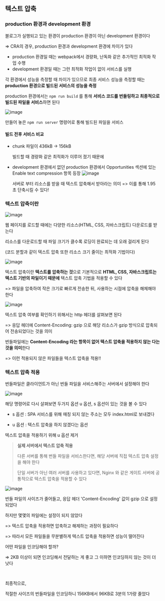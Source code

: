 ## 텍스트 압축

### production 환경과 development 환경

블로그가 실행되고 있는 환경이 production 환경이 아닌 development 환경이다

=> CRA의 경우, production 환경과 development 환경에 차이가 있다

- production 환경일 때는 webpack에서 경량화, 난독화 같은 추가적인 최적화 작업 수행
- development 환경일 때는 그런 최적화 작업이 없이 서비스를 실행

각 환경에서 성능을 측정할 때 차이가 있으므로 최종 서비스 성능을 측정할 때는 **production 환경으로 빌드된 서비스의 성능을 측정**

production 환경에서는 `npm run build` 를 통해 **서비스 코드를 번들링하고 최종적으로 빌드된 파일을 서비스**하면 된다

![image](https://github.com/user-attachments/assets/6ac86da3-fdfe-4788-8310-de8d6a7f4310)

만들어 놓은 `npm run server` 명령어로 통해 빌드된 파일을 서비스

#### 빌드 전후 서비스 비교

- chunk 파일이 436kB -> 156kB

  빌드할 때 경량화 같은 최적화가 이루어 졌기 때문에

- development 환경에서 없던 production 환경에서 Opportunities 섹션에 있는 Enable text compression 항목 등장
  ![image](https://github.com/user-attachments/assets/9cbacb8a-ff7b-4f66-a762-284099133847)

  서버로 부터 리소스를 받을 때 텍스트 압축해서 받아라는 의미
  => 이를 통해 1.95 초 단축시킬 수 있다!

### 텍스트 압축이란

![image](https://github.com/user-attachments/assets/ab2d5386-4d98-48f1-9133-486a7fcf8608)

웹 페이지를 로드할 때에는 다양한 리소스(HTML, CSS, 자바스크립트) 다운로드를 받는다

리소스를 다운로드할 때 파일 크기가 클수록 로딩이 완료되는 데 오래 걸리게 된다

(코드 분할과 같이 텍스트 압축 또한 리소스 크기 줄이는 최적화 기법이다)

![image](https://github.com/user-attachments/assets/8f9195e2-60af-40dd-81a4-b62e8b7c052d)

텍스트 압축이란 **텍스트를 압축하는 것**으로 기본적으로 **HTML, CSS, 자바스크립트는 텍스트 기반의 파일이기 때문에** 텍스트 압축 기법을 적용할 수 있다

=> 파일을 압축하여 작은 크기로 빠르게 전송한 뒤, 사용하는 시점에 압축을 해체해야 한다

![image](https://github.com/user-attachments/assets/cbac66b8-efd0-4654-a65e-b9a69489cde6)

텍스트 압축 여부를 확인하기 위해서는 http 헤더를 살펴보면 된다

=> 응답 헤더에 Content-Encoding: gzip 으로 해당 리소스가 gzip 방식으로 압축되어 전송되었다는 것을 의미

번들파일에는 **Content-Encoding 라는 항목이 없어 텍스트 압축을 적용하지 않는 다는 것을 의미**한다

=> 이런 적용되지 않은 파일들을 텍스트 압축을 적용!!

### 텍스트 압축 적용

번들파일은 클라이언트가 아닌 번들 파일을 서비스해주는 서버에서 설정해야 한다

![image](https://github.com/user-attachments/assets/6ac86da3-fdfe-4788-8310-de8d6a7f4310)

해당 명령어로 다시 살펴보면 두가지 옵션 u 옵션, s 옵션이 있는 것을 볼 수 있다

- s 옵션 : SPA 서비스를 위해 매칭 되지 않는 주소는 모두 index.html로 보내겠다

- u 옵션 : 텍스트 압축을 하지 않겠다는 옵션

텍스트 압축을 적용하기 위해 u 옵션 제거

> **실제 서버에서 텍스트 압축 적용**
>
> 다른 서버를 통해 번들 파일을 서비스한다면, 해당 서버에 직접 텍스트 압축 설정을 해야 한다
>
> 단일 서버가 아닌 여러 서버를 사용하고 있다면, Nginx 와 같은 게이트 서버에 공통적으로 텍스트 압축을 적용할 수 있다

![image](https://github.com/user-attachments/assets/f7a7baee-bc15-4235-8285-51ad50ecc09a)

번들 파일의 사이즈가 줄어들고, 응답 헤더 'Content-Encoding' 값이 gzip 으로 설정되었다

하지만
몇몇의 파일에는 설정이 되지 않았다

=> 텍스트 압축을 적용하면 압축하고 해제하는 과정이 필요하다

=> 따라서 모든 파일들을 무분별하게 텍스트 압축을 적용하면 성능이 떨어진다

어떤 파일을 인코딩해야 할까?

=> 2KB 이상이 되면 인코딩해서 전달하는 게 좋고 그 이하면 인코딩하지 않는 것이 더 낫다

<br />

최종적으로,

적절한 사이즈의 번들파일을 인코딩하니 156KB에서 96KB로 3분의 1가량 줄었다
